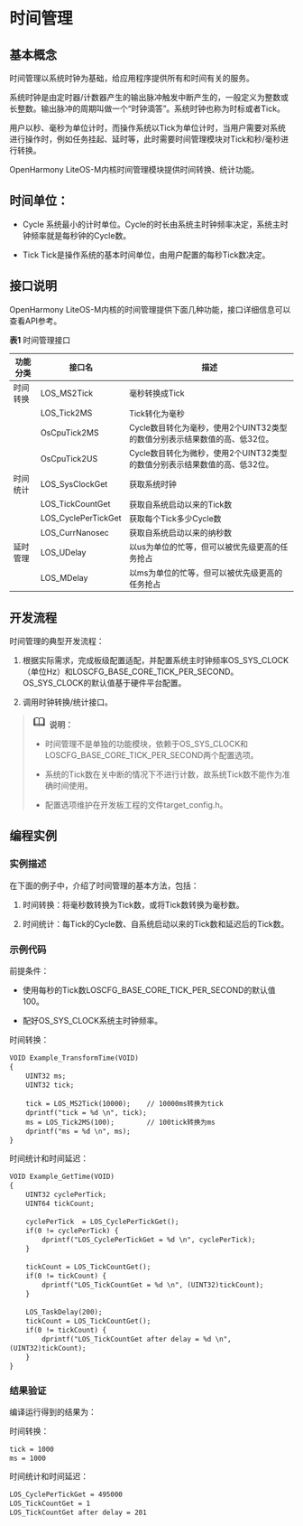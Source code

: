# 时间管理

## 基本概念

时间管理以系统时钟为基础，给应用程序提供所有和时间有关的服务。

系统时钟是由定时器/计数器产生的输出脉冲触发中断产生的，一般定义为整数或长整数。输出脉冲的周期叫做一个“时钟滴答”。系统时钟也称为时标或者Tick。

用户以秒、毫秒为单位计时，而操作系统以Tick为单位计时，当用户需要对系统进行操作时，例如任务挂起、延时等，此时需要时间管理模块对Tick和秒/毫秒进行转换。

OpenHarmony LiteOS-M内核时间管理模块提供时间转换、统计功能。


## 时间单位：

- Cycle
  系统最小的计时单位。Cycle的时长由系统主时钟频率决定，系统主时钟频率就是每秒钟的Cycle数。

- Tick
  Tick是操作系统的基本时间单位，由用户配置的每秒Tick数决定。


## 接口说明

OpenHarmony LiteOS-M内核的时间管理提供下面几种功能，接口详细信息可以查看API参考。

**表1** 时间管理接口

| 功能分类 | 接口名 | 描述 |
| -------- | -------- | -------- |
| 时间转换 | LOS_MS2Tick | 毫秒转换成Tick |
|  | LOS_Tick2MS | Tick转化为毫秒 |
|  | OsCpuTick2MS | Cycle数目转化为毫秒，使用2个UINT32类型的数值分别表示结果数值的高、低32位。 |
|  | OsCpuTick2US | Cycle数目转化为微秒，使用2个UINT32类型的数值分别表示结果数值的高、低32位。 |
| 时间统计 | LOS_SysClockGet | 获取系统时钟 |
|  | LOS_TickCountGet | 获取自系统启动以来的Tick数 |
|  | LOS_CyclePerTickGet | 获取每个Tick多少Cycle数 |
|  | LOS_CurrNanosec |获取自系统启动以来的纳秒数|
| 延时管理 | LOS_UDelay |以us为单位的忙等，但可以被优先级更高的任务抢占|
|  | LOS_MDelay |以ms为单位的忙等，但可以被优先级更高的任务抢占|


## 开发流程

时间管理的典型开发流程：

1. 根据实际需求，完成板级配置适配，并配置系统主时钟频率OS_SYS_CLOCK（单位Hz）和LOSCFG_BASE_CORE_TICK_PER_SECOND。OS_SYS_CLOCK的默认值基于硬件平台配置。

2. 调用时钟转换/统计接口。

> ![icon-note.gif](public_sys-resources/icon-note.gif) **说明：**
> - 时间管理不是单独的功能模块，依赖于OS_SYS_CLOCK和LOSCFG_BASE_CORE_TICK_PER_SECOND两个配置选项。
> 
> - 系统的Tick数在关中断的情况下不进行计数，故系统Tick数不能作为准确时间使用。
> 
> - 配置选项维护在开发板工程的文件target_config.h。


## 编程实例


### 实例描述

在下面的例子中，介绍了时间管理的基本方法，包括：

1. 时间转换：将毫秒数转换为Tick数，或将Tick数转换为毫秒数。

2. 时间统计：每Tick的Cycle数、自系统启动以来的Tick数和延迟后的Tick数。


### 示例代码

前提条件：

- 使用每秒的Tick数LOSCFG_BASE_CORE_TICK_PER_SECOND的默认值100。

- 配好OS_SYS_CLOCK系统主时钟频率。

时间转换：

```
VOID Example_TransformTime(VOID)
{
    UINT32 ms;
    UINT32 tick;

    tick = LOS_MS2Tick(10000);    // 10000ms转换为tick
    dprintf("tick = %d \n", tick);
    ms = LOS_Tick2MS(100);        // 100tick转换为ms
    dprintf("ms = %d \n", ms);
}
```

时间统计和时间延迟：

```
VOID Example_GetTime(VOID)
{
    UINT32 cyclePerTick;
    UINT64 tickCount;

    cyclePerTick  = LOS_CyclePerTickGet();
    if(0 != cyclePerTick) {
        dprintf("LOS_CyclePerTickGet = %d \n", cyclePerTick);
    }

    tickCount = LOS_TickCountGet();
    if(0 != tickCount) {
        dprintf("LOS_TickCountGet = %d \n", (UINT32)tickCount);
    }

    LOS_TaskDelay(200);
    tickCount = LOS_TickCountGet();
    if(0 != tickCount) {
        dprintf("LOS_TickCountGet after delay = %d \n", (UINT32)tickCount);
    }
}
```


### 结果验证

编译运行得到的结果为：

时间转换：

```
tick = 1000
ms = 1000
```

时间统计和时间延迟：

```
LOS_CyclePerTickGet = 495000 
LOS_TickCountGet = 1 
LOS_TickCountGet after delay = 201
```
